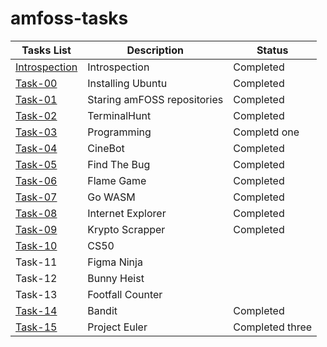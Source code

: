 

# amfoss-tasks
**Tasks List**|**Description**|**Status**
--------------|---------------|---------------
[Introspection](https://github.com/TheHuntsman4/amfoss-tasks/blob/main/introspection/introspection.md)|Introspection|Completed
[Task-00](https://github.com/TheHuntsman4/amfoss-tasks/tree/main/task-00)|Installing Ubuntu|Completed
[Task-01](https://github.com/TheHuntsman4/amfoss-tasks/tree/main/task-01)|Staring amFOSS repositories|Completed
[Task-02](https://github.com/TheHuntsman4/amfoss-tasks/tree/main/task-02)|TerminalHunt|Completed
[Task-03](https://github.com/TheHuntsman4/amfoss-tasks/tree/main/task-03)|Programming|Completd one
[Task-04](https://github.com/TheHuntsman4/amfoss-tasks/tree/main/task-04)|CineBot|Completed
[Task-05](https://github.com/TheHuntsman4/amfoss-tasks/tree/main/task-05)|Find The Bug|Completed
[Task-06](https://github.com/TheHuntsman4/amfoss-tasks/tree/main/task-06)|Flame Game|Completed
[Task-07](https://github.com/TheHuntsman4/amfoss-tasks/blob/main/task-07/readme.md)|Go WASM|Completed
[Task-08](https://github.com/TheHuntsman4/amfoss-tasks/tree/main/task-08)|Internet Explorer|Completed
[Task-09](https://github.com/TheHuntsman4/amfoss-tasks/tree/main/task-09)|Krypto Scrapper|Completed
[Task-10]()|CS50|
Task-11|Figma Ninja|
Task-12|Bunny Heist|
Task-13|Footfall Counter|
[Task-14](https://github.com/TheHuntsman4/amfoss-tasks/tree/main/task-14)|Bandit|Completed
[Task-15](https://github.com/TheHuntsman4/amfoss-tasks/tree/main/task-15)|Project Euler|Completed three

